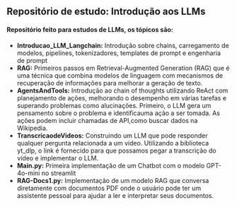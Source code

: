 ## Repositório de estudo: Introdução aos LLMs
#### Repositório feito para estudos de LLMs, os tópicos são:
- **Introducao_LLM_Langchain:** Introdução sobre chains, carregamento de modelos, pipelines, tokenizadores, templates de prompt e engenharia de prompt
- **RAG:** Primeiros passos em Retrieval-Augmented Generation (RAG) que é uma técnica que combina modelos de linguagem com mecanismos de recuperação de informações para melhorar a geração de texto.
- **AgentsAndTools:** Introdução ao chain of thoughts utilizando ReAct com planejamento de ações, melhorando o desempenho em várias tarefas e superando problemas como alucinações. Primeiro, o LLM gera um pensamento sobre o problema e identificauma ação a ser tomada. As ações podem incluir chamadas de API,como buscar dados na Wikipedia.
- **TranscricaodeVideos:** Construindo um LLM que pode responder qualquer pergunta relacionada a um vídeo. Utilizando a biblioteca yt_dlp, o link é fornecido para que possamos pegar a transcrição do vídeo e implementar o LLM.
- **Main.py:** Primeira implementação de um Chatbot com o modelo GPT-4o-mini no streamlit
- **RAG-Docs1.py:** Implementação de um modelo RAG que conversa diretamente com documentos PDF onde o usuário pode ter um assistente pessoal para ajudar a ler e interpretar seus documentos.
